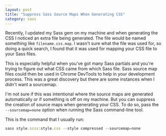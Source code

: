 ```yaml
---
layout: post
title: "Suppress Sass Source Maps When Generating CSS"
category: sass
---
```


Recently, I updated my Sass gem on my machine and when generating the CSS I noticed an extra file being generated. The file would be named something like `filename.css.map`. I wasn't sure what the file was used for, so doing a quick search, I found that it was used for mapping your CSS file to your Sass files.

This is especially helpful when you've got many Sass partials and you're trying to figure out what CSS came from which Sass file. Sass source map files could then be used in Chrome DevTools to help in your development process. This was a great discovery but there are some instances when I didn't want a sourcemap.

I'm not sure if this was intentional where the source maps are generated automatically or if something is off on my machine. But you can suppress the creation of source maps when generating your CSS. To do so, pass the `--sourcemap=none` option when running the Sass command-line tool.

This is the command that I usually run:

```javascript
sass style.scss:style.css --style compressed --sourcemap=none
```
